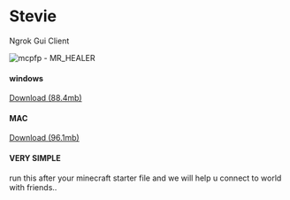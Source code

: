 # Stevie
Ngrok Gui Client

![mcpfp - MR_HEALER](https://user-images.githubusercontent.com/65026164/214764586-85e1fa31-b63c-45d3-a502-a459e2282881.png)

#### windows
[Download (88.4mb)](https://github.com/LocalMiner/Stevie/releases/download/1.0.0/StevieSetup.zip)

#### MAC
[Download (96.1mb)](https://github.com/LocalMiner/Stevie/releases/download/1.0.0/StevieMacSetup.zip)

#### VERY SIMPLE
run this after your minecraft starter file and we will help u connect to world with friends..
